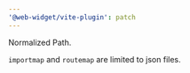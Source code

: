```yaml
---
'@web-widget/vite-plugin': patch
---
```


Normalized Path.

`importmap` and `routemap` are limited to json files.

